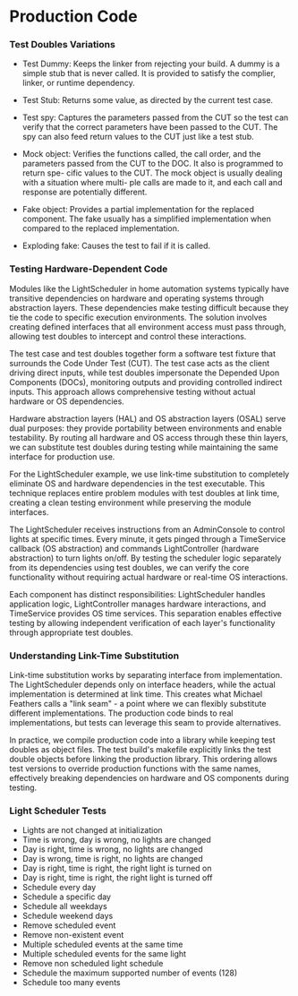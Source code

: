 # Production Code

### Test Doubles Variations

- Test Dummy: Keeps the linker from rejecting your build. A dummy is a simple
stub that is never called.  It is provided to satisfy the complier, linker, or
runtime dependency.

- Test Stub: Returns some value, as directed by the current test case.

- Test spy: Captures the parameters passed from the CUT so the test can verify
that the correct parameters have been passed to the CUT. The spy can also feed
return values to the CUT just like a test stub.

- Mock object: Verifies the functions called, the call order, and the parameters
passed from the CUT to the DOC. It also is programmed to return spe- cific
values to the CUT. The mock object is usually dealing with a situation where
multi- ple calls are made to it, and each call and response are potentially
different.

- Fake object: Provides a partial implementation for the replaced component. The
fake usually has a simplified implementation when compared to the replaced
implementation.

- Exploding fake: Causes the test to fail if it is called.

### Testing Hardware-Dependent Code

Modules like the LightScheduler in home automation systems typically have
transitive dependencies on hardware and operating systems through abstraction
layers. These dependencies make testing difficult because they tie the code to
specific execution environments. The solution involves creating defined
interfaces that all environment access must pass through, allowing test doubles
to intercept and control these interactions.

The test case and test doubles together form a software test fixture that
surrounds the Code Under Test (CUT). The test case acts as the client driving
direct inputs, while test doubles impersonate the Depended Upon Components
(DOCs), monitoring outputs and providing controlled indirect inputs. This
approach allows comprehensive testing without actual hardware or OS
dependencies.

Hardware abstraction layers (HAL) and OS abstraction layers (OSAL) serve dual
purposes: they provide portability between environments and enable testability.
By routing all hardware and OS access through these thin layers, we can
substitute test doubles during testing while maintaining the same interface for
production use.

For the LightScheduler example, we use link-time substitution to completely
eliminate OS and hardware dependencies in the test executable. This technique
replaces entire problem modules with test doubles at link time, creating a clean
testing environment while preserving the module interfaces.

The LightScheduler receives instructions from an AdminConsole to control lights
at specific times. Every minute, it gets pinged through a TimeService callback
(OS abstraction) and commands LightController (hardware abstraction) to turn
lights on/off. By testing the scheduler logic separately from its dependencies
using test doubles, we can verify the core functionality without requiring
actual hardware or real-time OS interactions.

Each component has distinct responsibilities: LightScheduler handles application
logic, LightController manages hardware interactions, and TimeService provides
OS time services. This separation enables effective testing by allowing
independent verification of each layer's functionality through appropriate test
doubles.

### Understanding Link-Time Substitution

Link-time substitution works by separating interface from implementation. The
LightScheduler depends only on interface headers, while the actual
implementation is determined at link time. This creates what Michael Feathers
calls a "link seam" - a point where we can flexibly substitute different
implementations. The production code binds to real implementations, but tests
can leverage this seam to provide alternatives.

In practice, we compile production code into a library while keeping test
doubles as object files. The test build's makefile explicitly links the test
double objects before linking the production library. This ordering allows test
versions to override production functions with the same names, effectively
breaking dependencies on hardware and OS components during testing.

### Light Scheduler Tests

- Lights are not changed at initialization
- Time is wrong, day is wrong, no lights are changed
- Day is right, time is wrong, no lights are changed
- Day is wrong, time is right, no lights are changed
- Day is right, time is right, the right light is turned on
- Day is right, time is right, the right light is turned off
- Schedule every day
- Schedule a specific day
- Schedule all weekdays
- Schedule weekend days
- Remove scheduled event
- Remove non-existent event
- Multiple scheduled events at the same time
- Multiple scheduled events for the same light
- Remove non scheduled light schedule
- Schedule the maximum supported number of events (128)
- Schedule too many events